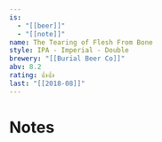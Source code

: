 ```yaml
---
is:
  - "[[beer]]"
  - "[[note]]"
name: The Tearing of Flesh From Bone
style: IPA - Imperial - Double
brewery: "[[Burial Beer Co]]"
abv: 8.2
rating: 👍👍
last: "[[2018-08]]"
---
```

# Notes

